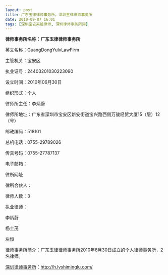 ```yaml
---
layout: post
title: 广东玉律律师事务所，深圳玉律律师事务所
date: 2010-09-07 16:01
tags: [深圳宝安离婚律师, 深圳律师事务所网]
---
```

<strong>律师事务所名称：广东玉律律师事务所</strong>

英文名称：GuangDongYulvLawFirm

主管机关：宝安区

执业证号：24403201030223090

设立时间：2010年06月30日

组织形式：个人

律师所主任：李炳蔚

律师所地址：广东省深圳市宝安区新安街道宝兴路西侧万骏经贸大厦15（层）12（号）

邮政编码：518101

总机电话：0755-29789026

传真号码：0755-27787137

电子邮箱：

律所网址

律所合伙人：

律师人数：3

执业律师：

李炳蔚

杨土茂

左恒

律师事务所简介：广东玉律律师事务所2010年6月30日成立的个人律师事务所，2名律师。



<a href="http://h.lvshiminglu.com/">深圳律师事务所</a>：<a href="http://h.lvshiminglu.com/">http://h.lvshiminglu.com/</a>

